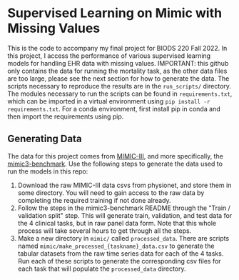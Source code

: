 # Supervised Learning on Mimic with Missing Values

This is the code to accompany my final project for BIODS 220 Fall 2022. 
In this project, I access the performance of various supervised learning models for handling EHR data with missing values.
IMPORTANT: this github only contains the data for running the mortality task, as the other data files are too large, please see the next section for how to generate the data.
The scripts necessary to reproduce the results are in the `run_scripts/` directory.
The modules necessary to run the scripts can be found in `requirements.txt`, which can be imported in a virtual environment using
`pip install -r requirements.txt`. For a conda environment, first install pip in conda and then import the requirements using pip.

## Generating Data

The data for this project comes from [MIMIC-III](https://physionet.org/content/mimiciii/1.4/), and more specifically, the [mimic3-benchmark](https://github.com/YerevaNN/mimic3-benchmarks). Use the following steps to generate the data used to run the models in this repo:

1) Download the raw MIMIC-III data csvs from physionet, and store them in some directory. You will need to gain access to the raw data by completing the required training if not done already.
2) Follow the steps in the mimic3-benchmark README through the "Train / validation split" step. This will generate train, validation, and test data for the 4 clinical tasks, but in raw panel data form. Note that this whole process will take several hours to get through all the steps.
3) Make a new directory in `mimic/` called `processed_data`. There are scripts named `mimic/make_processed_{taskname}_data.csv` to generate the tabular datasets from the raw time series data for each of the 4 tasks. Run each of these scripts to generate the corresponding csv files for each task that will populate the `processed_data` directory.
